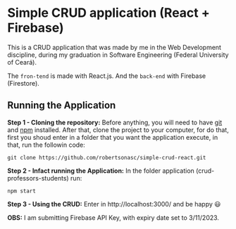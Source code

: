 # Simple CRUD application (React + Firebase)

This is a CRUD application that was made by me in the Web Development discipline, during my graduation in Software Engineering (Federal University of Ceará).

The `fron-tend` is made with React.js. And the `back-end` with Firebase (Firestore).

## Running the Application

**Step 1 - Cloning the repository:** Before anything, you will need to have [git](https://git-scm.com/book/en/v2/Getting-Started-Installing-Git) and [npm](https://docs.npmjs.com/downloading-and-installing-node-js-and-npm) installed. After that, clone the project to your computer, for do that, first you shoud enter in a folder that you want the application execute, in that, run the followin code: 

`git clone https://github.com/robertsonasc/simple-crud-react.git`

**Step 2 - Infact running the Application:** In the folder application (crud-professors-students) run: 

`npm start`

**Step 3 - Using the CRUD:** Enter in http://localhost:3000/ and be happy :smiley:

**OBS:** I am submitting Firebase API Key, with expiry date set to 3/11/2023.



